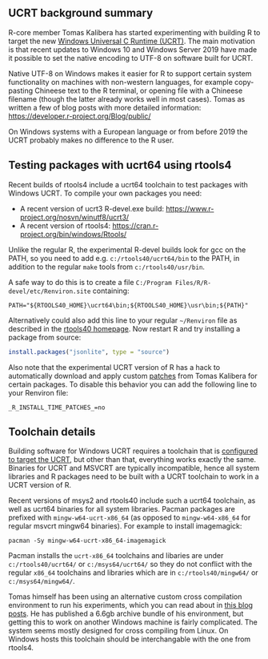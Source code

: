 ## UCRT background summary

R-core member Tomas Kalibera has started experimenting with building R to target the new [Windows Universal C Runtime (UCRT)](https://devblogs.microsoft.com/cppblog/introducing-the-universal-crt/). The main motivation is that recent updates to Windows 10 and Windows Server 2019 have made it possible to set the native encoding to UTF-8 on software built for UCRT.

Native UTF-8 on Windows makes it easier for R to support certain system functionality on machines with non-western languages, for example copy-pasting Chineese text to the R terminal, or opening file with a Chineese filename (though the latter already works well in most cases). Tomas as written a few of blog posts with more detailed information: https://developer.r-project.org/Blog/public/

On Windows systems with a European language or from before 2019 the UCRT probably makes no difference to the R user.


## Testing packages with ucrt64 using rtools4

Recent builds of rtools4 include a ucrt64 toolchain to test packages with Windows UCRT. To compile your own packages you need:

 - A recent version of ucrt3 R-devel.exe build: https://www.r-project.org/nosvn/winutf8/ucrt3/
 - A recent version of rtools4: https://cran.r-project.org/bin/windows/Rtools/

Unlike the regular R, the experimental R-devel builds look for gcc on the PATH, so you need to add e.g. `c:/rtools40/ucrt64/bin` to the PATH, in addition to the regular `make` tools from `c:/rtools40/usr/bin`.

A safe way to do this is to create a file `C:/Program Files/R/R-devel/etc/Renviron.site` containing:

```
PATH="${RTOOLS40_HOME}\ucrt64\bin;${RTOOLS40_HOME}\usr\bin;${PATH}"
```

Alternatively could also add this line to your regular `~/Renviron` file as described in the [rtools40 homepage](https://cran.r-project.org/bin/windows/Rtools/). Now restart R and try installing a package from source:

```r
install.packages("jsonlite", type = "source")
```

Also note that the experimental UCRT version of R has a hack to automatically download and apply custom [patches](https://www.r-project.org/nosvn/winutf8/ucrt3/patches/CRAN/) from Tomas Kalibera for certain packages. To disable this behavior you can add the following line to your Renviron file:

```
_R_INSTALL_TIME_PATCHES_=no
```


## Toolchain details

Building software for Windows UCRT requires a toolchain that is [configured to target the UCRT](https://github.com/r-windows/rtools-testing/blob/master/mingw-w64-headers-git/PKGBUILD#L55-L58), but other than that, everything works exactly the same. Binaries for UCRT and MSVCRT are typically incompatible, hence all system libraries and R packages need to be built with a UCRT toolchain to work in a UCRT version of R.  

Recent versions of msys2 and rtools40 include such a ucrt64 toolchain, as well as ucrt64 binaries for all system libraries. Pacman packages are prefixed with `mingw-w64-ucrt-x86_64` (as opposed to `mingw-w64-x86_64` for regular msvcrt mingw64 binaries). For example to install imagemagick:

```
pacman -Sy mingw-w64-ucrt-x86_64-imagemagick
```

Pacman installs the `ucrt-x86_64` toolchains and libaries are under `c:/rtools40/ucrt64/` or `c:/msys64/ucrt64/` so they do not conflict with the regular `x86_64` toolchains and libraries which are in `c:/rtools40/mingw64/` or `c:/msys64/mingw64/`.

Tomas himself has been using an alternative custom cross compilation environment to run his experiments, which you can read about in [this blog posts](https://developer.r-project.org/Blog/public/2021/03/12/windows/utf-8-toolchain-and-cran-package-checks/index.html). He has published a 6.6gb archive bundle of his environment, but getting this to work on another Windows machine is fairly complicated. The system seems mostly designed for cross compiling from Linux. On Windows hosts this toolchain should be interchangable with the one from rtools4.
